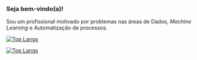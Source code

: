 ### Seja bem-vindo(a)!

Sou um profissional motivado por problemas nas áreas de Dados, *Machine Learning* e Automatização de processos.

<!--
**giovannigaiardo/giovannigaiardo** is a ✨ _special_ ✨ repository because its `README.md` (this file) appears on your GitHub profile.

Here are some ideas to get you started:

- 🔭 I’m currently working on ...
- 🌱 I’m currently learning ...
- 👯 I’m looking to collaborate on ...
- 🤔 I’m looking for help with ...
- 💬 Ask me about ...
- 📫 How to reach me: ...
- 😄 Pronouns: ...
- ⚡ Fun fact: ...
-->

[![Top Langs](https://github-readme-stats-git-masterrstaa-rickstaa.vercel.app/api/top-langs/?username=giovannigaiardo&theme=algolia&show_icons=true)](https://github.com/giovannigaiardo/github-readme-stats)

[![Top Langs](https://github-readme-stats.vercel.app/api?username=giovannigaiardo&theme=algolia&show_icons=true)](https://github.com/giovannigaiardo)
